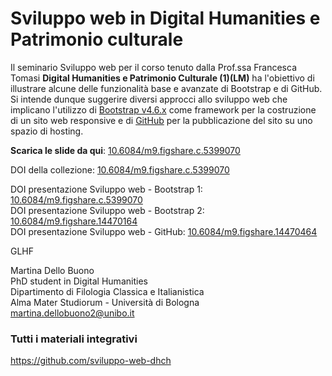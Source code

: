 # Sviluppo web in Digital Humanities e Patrimonio culturale

Il seminario Sviluppo web per il corso tenuto dalla Prof.ssa Francesca Tomasi <b>Digital Humanities e Patrimonio Culturale (1)(LM)</b> ha l'obiettivo di illustrare alcune delle funzionalità base e avanzate di Bootstrap e di GitHub. Si intende dunque suggerire diversi approcci allo sviluppo web che implicano l'utilizzo di <a href="https://getbootstrap.com/docs/4.6/getting-started/introduction/" title="Bootstrap v4.6.x">Bootstrap v4.6.x</a> come framework per la costruzione di un sito web responsive e di <a href="http://github.com/" title="GitHub">GitHub</a> per la pubblicazione del sito su uno spazio di hosting.



<b>Scarica le slide da qui</b>: <a href="https://figshare.com/collections/Sviluppo_web_in_Digital_Humanities_e_Patrimonio_Culturale/5399070/4" title="GitHub">10.6084/m9.figshare.c.5399070</a>



DOI della collezione: <a href="https://figshare.com/collections/Sviluppo_web_in_Digital_Humanities_e_Patrimonio_Culturale/5399070/4" title="GitHub">10.6084/m9.figshare.c.5399070</a>

DOI presentazione Sviluppo web - Bootstrap 1: <a href="https://figshare.com/articles/presentation/Sviluppo_web_-_Bootstrap_1/14469456?backTo=/collections/Sviluppo_web_in_Digital_Humanities_e_Patrimonio_Culturale/5399070" title="GitHub">10.6084/m9.figshare.c.5399070</a>
<br>
DOI presentazione Sviluppo web - Bootstrap 2: <a href="https://figshare.com/articles/presentation/Sviluppo_web_-_Bootstrap_2/14470164/1" title="GitHub">10.6084/m9.figshare.14470164</a>
<br>
DOI presentazione Sviluppo web - GitHub: <a href="https://figshare.com/articles/presentation/Sviluppo_web_-_GitHub/14470464" title="GitHub">10.6084/m9.figshare.14470464</a>

GLHF

Martina Dello Buono
<br>
PhD student in Digital Humanities
<br>
Dipartimento di Filologia Classica e Italianistica
<br>
Alma Mater Studiorum - Università di Bologna
<br>
martina.dellobuono2@unibo.it

### Tutti i materiali integrativi
https://github.com/sviluppo-web-dhch

